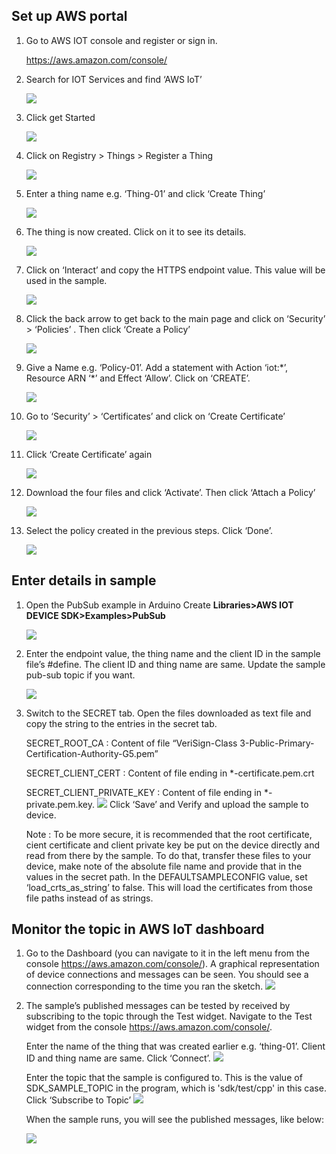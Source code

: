 ## Set up AWS portal

1.  Go to AWS IOT console and register or sign in.

    <https://aws.amazon.com/console/>

2.  Search for IOT Services and find ‘AWS IoT’
    
    ![](https://github.com/intel-iot-devkit/aws-iot-device-sdk-cpp-arduino-create/blob/master/extras/Step1.png)
    

3.  Click get Started
    
    ![](https://github.com/intel-iot-devkit/aws-iot-device-sdk-cpp-arduino-create/blob/master/extras/Step2.png)
    
4.  Click on Registry &gt; Things &gt; Register a
    Thing
    
    
    ![](https://github.com/intel-iot-devkit/aws-iot-device-sdk-cpp-arduino-create/blob/master/extras/Step3.png)

    

5.  Enter a thing name e.g. ‘Thing-01’ and click ‘Create Thing’

    ![](https://github.com/intel-iot-devkit/aws-iot-device-sdk-cpp-arduino-create/blob/master/extras/Step4.png)
    
6.  The thing is now created. Click on it to see its details.

    ![](https://github.com/intel-iot-devkit/aws-iot-device-sdk-cpp-arduino-create/blob/master/extras/Step4Result.PNG)

7.  Click on ‘Interact’ and copy the HTTPS endpoint value. This value
    will be used in the sample.

    ![](https://github.com/intel-iot-devkit/aws-iot-device-sdk-cpp-arduino-create/blob/master/extras/Step11.png)
    
8.  Click the back arrow to get back to the main page and click on
    ‘Security’ &gt; ‘Policies’ . Then click ‘Create a Policy’

    ![](https://github.com/intel-iot-devkit/aws-iot-device-sdk-cpp-arduino-create/blob/master/extras/Step8.png)

9.  Give a Name e.g. ‘Policy-01’. Add a statement with Action ‘iot:\*’, Resource ARN ‘\*’ and Effect ‘Allow’. Click on ‘CREATE’.

    ![](https://github.com/intel-iot-devkit/aws-iot-device-sdk-cpp-arduino-create/blob/master/extras/Step9.png)

10. Go to ‘Security’ \> ‘Certificates’ and click on ‘Create Certificate’ 

    ![](https://github.com/intel-iot-devkit/aws-iot-device-sdk-cpp-arduino-create/blob/master/extras/Step5.png)

11. Click ‘Create Certificate’ again

    ![](https://github.com/intel-iot-devkit/aws-iot-device-sdk-cpp-arduino-create/blob/master/extras/Step6.png)

12. Download the four files and click ‘Activate’. Then click ‘Attach a Policy’

    ![](https://github.com/intel-iot-devkit/aws-iot-device-sdk-cpp-arduino-create/blob/master/extras/Step7.png)

13. Select the policy created in the previous steps. Click ‘Done’.

    ![](https://github.com/intel-iot-devkit/aws-iot-device-sdk-cpp-arduino-create/blob/master/extras/Step10.png)

   
## Enter details in sample

1.  Open the PubSub example in Arduino Create **Libraries>AWS IOT DEVICE SDK>Examples>PubSub**

    ![](https://github.com/intel-iot-devkit/aws-iot-device-sdk-cpp-arduino-create/blob/master/extras/SampleStep0.png)

2.  Enter the endpoint value, the thing name and the client ID in the
    sample file’s \#define. The client ID and thing name are same.
    Update the sample pub-sub topic if you want.

    ![](https://github.com/intel-iot-devkit/aws-iot-device-sdk-cpp-arduino-create/blob/master/extras/SampleStep1.png)

3.  Switch to the SECRET tab. Open the files downloaded as text file and
    copy the string to the entries in the secret tab.

    SECRET\_ROOT\_CA : Content of file “VeriSign-Class
    3-Public-Primary-Certification-Authority-G5.pem”

    SECRET\_CLIENT\_CERT : Content of file ending in
    \*-certificate.pem.crt

    SECRET\_CLIENT\_PRIVATE\_KEY : Content of file ending in
    \*-private.pem.key.
    ![](https://github.com/intel-iot-devkit/aws-iot-device-sdk-cpp-arduino-create/blob/master/extras/SampleStep2.png)
    Click ‘Save’ and Verify and upload the sample to device.

    Note : To be more secure, it is recommended that the root
    certificate, cient certificate and client private key be put on the
    device directly and read from there by the sample. To do that,
    transfer these files to your device, make note of the absolute file
    name and provide that in the values in the secret path. In the
    DEFAULTSAMPLECONFIG value, set ‘load\_crts\_as\_string’ to false.
    This will load the certificates from those file paths instead of as
    strings.

## Monitor the topic in AWS IoT dashboard

1.  Go to the Dashboard (you can navigate to it in the left menu from the console https://aws.amazon.com/console/). A graphical representation of device connections and messages can be seen.  You should see a connection corresponding to the time you ran the sketch.
    ![](https://github.com/intel-iot-devkit/aws-iot-device-sdk-cpp-arduino-create/blob/master/extras/Dashboard.png)

2.  The sample’s published messages can be tested by received by
    subscribing to the topic through the Test widget.  Navigate to the Test widget from the console https://aws.amazon.com/console/.

    Enter the name of the thing that was created
    earlier e.g. ‘thing-01’. Client ID and thing name are same. Click
    ‘Connect’.
    ![](https://github.com/intel-iot-devkit/aws-iot-device-sdk-cpp-arduino-create/blob/master/extras/MonitorStep1.png)
    
    Enter the topic that the sample is configured to. This is the value
    of SDK\_SAMPLE\_TOPIC in the program, which is 'sdk/test/cpp' in this case. Click ‘Subscribe to Topic’
    ![](https://github.com/intel-iot-devkit/aws-iot-device-sdk-cpp-arduino-create/blob/master/extras/MonitorStep2.png)
    
    When the sample runs, you will see the published messages, like below:

    ![](https://github.com/intel-iot-devkit/aws-iot-device-sdk-cpp-arduino-create/blob/master/extras/MonitorStep3.png)
